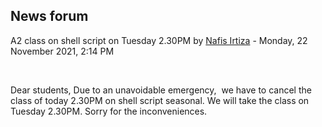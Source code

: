<h2>News forum</h2><a href="https://moodle.cse.buet.ac.bd/user/view.php?id=1532&course=647"></a>
A2 class on shell script on Tuesday 2.30PM
by <a href="https://moodle.cse.buet.ac.bd/user/view.php?id=1532&course=647">Nafis Irtiza</a> - Monday, 22 November 2021, 2:14 PM


 

Dear students, Due to an unavoidable emergency,  we have to cancel the class of today 2.30PM on shell script seasonal. We will take the class on Tuesday 2.30PM. Sorry for the inconveniences. <br /><br />






